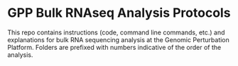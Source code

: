 # GPP Bulk RNAseq Analysis Protocols

This repo contains instructions (code, command line commands, etc.) and explanations for bulk RNA sequencing analysis at the Genomic Perturbation Platform. Folders are prefixed with numbers indicative of the order of the analysis. 